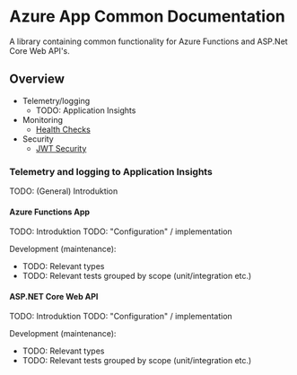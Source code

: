 # Azure App Common Documentation

A library containing common functionality for Azure Functions and ASP.Net Core Web API's.

## Overview

- Telemetry/logging
    - TODO: Application Insights
- Monitoring
    - [Health Checks](health-checks.md)
- Security
    - [JWT Security](authorization.md)

### Telemetry and logging to Application Insights

TODO: (General) Introduktion

#### Azure Functions App

TODO: Introduktion
TODO: "Configuration" / implementation

Development (maintenance):

- TODO: Relevant types
- TODO: Relevant tests grouped by scope (unit/integration etc.)

#### ASP.NET Core Web API

TODO: Introduktion
TODO: "Configuration" / implementation

Development (maintenance):

- TODO: Relevant types
- TODO: Relevant tests grouped by scope (unit/integration etc.)
